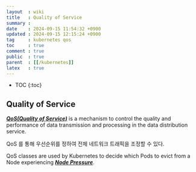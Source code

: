 ```yaml
---
layout  : wiki
title   : Quality of Service
summary : 
date    : 2024-09-15 11:54:32 +0900
updated : 2024-09-15 12:15:24 +0900
tag     : kubernetes qos
toc     : true
comment : true
public  : true
parent  : [[/kubernetes]]
latex   : true
---
```

* TOC
{:toc}
 
## Quality of Service

___[QoS(Quality of Service)](https://kubernetes.io/docs/concepts/workloads/pods/pod-qos/#quality-of-service-classes)___ is a mechanism to control the quality and performance of data transmission and processing in the data distribution service.

QoS 를 통해 우선순위를 정하여 전체 네트워크 트래픽을 조정할 수 있다.

QoS classes are used by Kubernetes to decide which Pods to evict from a Node experiencing ___[Node Pressure](https://kubernetes.io/docs/concepts/scheduling-eviction/node-pressure-eviction/)___. 